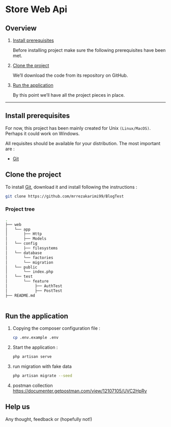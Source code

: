 
# Store Web Api

## Overview

1. [Install prerequisites](#install-prerequisites)

   Before installing project make sure the following prerequisites have been met.

2. [Clone the project](#clone-the-project)

   We’ll download the code from its repository on GitHub.

5. [Run the application](#run-the-application)

   By this point we’ll have all the project pieces in place.
___

## Install prerequisites

For now, this project has been mainly created for Unix `(Linux/MacOS)`. Perhaps it could work on Windows.

All requisites should be available for your distribution. The most important are :

* [Git](https://www.digitalocean.com/community/tutorials/how-to-install-git-on-ubuntu-20-04)

## Clone the project

To install [Git](http://git-scm.com/book/en/v2/Getting-Started-Installing-Git), download it and install following the instructions :

```sh
git clone https://github.com/mrrezakarimi99/BlogTest
```

### Project tree

```sh
.
├── web
│   └── app
│       ├── Http
│       ├── Models
│   └── config
│       ├── filesystems
│   └── database
│       └── factories
│       └── migration
│   └── public
│       └── index.php
│   └── test
│       └── feature
│            ├── AuthTest
│            ├── PostTest
├── README.md
        
```

## Run the application

1. Copying the composer configuration file :

    ```sh
    cp .env.example .env
    ```

2. Start the application :

    ```sh
    php artisan serve
    ```
3. run migration with fake data

    ```sh
    php artisan migrate --seed
    ```

4. postman collection  https://documenter.getpostman.com/view/12107105/UVC2HpRy 

## Help us

Any thought, feedback or (hopefully not!)
